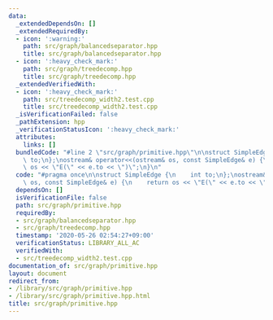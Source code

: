 ```yaml
---
data:
  _extendedDependsOn: []
  _extendedRequiredBy:
  - icon: ':warning:'
    path: src/graph/balancedseparator.hpp
    title: src/graph/balancedseparator.hpp
  - icon: ':heavy_check_mark:'
    path: src/graph/treedecomp.hpp
    title: src/graph/treedecomp.hpp
  _extendedVerifiedWith:
  - icon: ':heavy_check_mark:'
    path: src/treedecomp_width2.test.cpp
    title: src/treedecomp_width2.test.cpp
  _isVerificationFailed: false
  _pathExtension: hpp
  _verificationStatusIcon: ':heavy_check_mark:'
  attributes:
    links: []
  bundledCode: "#line 2 \"src/graph/primitive.hpp\"\n\nstruct SimpleEdge {\n    int\
    \ to;\n};\nostream& operator<<(ostream& os, const SimpleEdge& e) {\n    return\
    \ os << \"E(\" << e.to << \")\";\n}\n"
  code: "#pragma once\n\nstruct SimpleEdge {\n    int to;\n};\nostream& operator<<(ostream&\
    \ os, const SimpleEdge& e) {\n    return os << \"E(\" << e.to << \")\";\n}\n"
  dependsOn: []
  isVerificationFile: false
  path: src/graph/primitive.hpp
  requiredBy:
  - src/graph/balancedseparator.hpp
  - src/graph/treedecomp.hpp
  timestamp: '2020-05-26 02:54:27+09:00'
  verificationStatus: LIBRARY_ALL_AC
  verifiedWith:
  - src/treedecomp_width2.test.cpp
documentation_of: src/graph/primitive.hpp
layout: document
redirect_from:
- /library/src/graph/primitive.hpp
- /library/src/graph/primitive.hpp.html
title: src/graph/primitive.hpp
---
```

